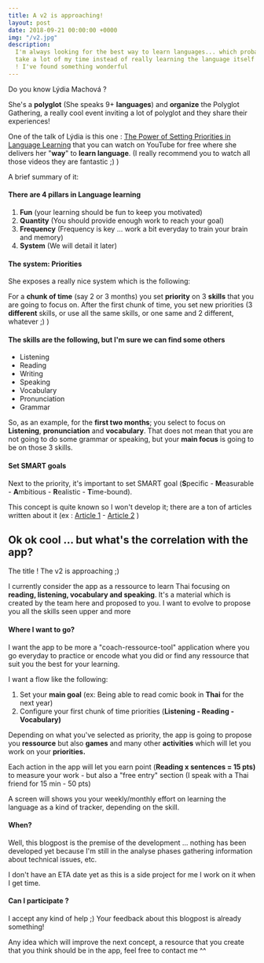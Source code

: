 ```yaml
---
title: A v2 is approaching!
layout: post
date: 2018-09-21 00:00:00 +0000
img: "/v2.jpg"
description:
  I'm always looking for the best way to learn languages... which probably
  take a lot of my time instead of really learning the language itself ... but wait
  ! I've found something wonderful
---
```


Do you know Lýdia Machová ?

She's a **polyglot** (She speaks 9+ **languages**) and **organize** the Polyglot Gathering, a really cool event inviting a lot of polyglot and they share their experiences!

One of the talk of Lýdia is this one : [The Power of Setting Priorities in Language Learning](https://www.youtube.com/watch?v=eT7dx52wIC8) that you can watch on YouTube for free where she delivers her "**way**" to **learn language**. (I really recommend you to watch all those videos they are fantastic ;) )

A brief summary of it:

#### There are 4 pillars in Language learning

1. **Fun** (your learning should be fun to keep you motivated)
2. **Quantity** (You should provide enough work to reach your goal)
3. **Frequency** (Frequency is key ... work a bit everyday to train your brain and memory)
4. **System** (We will detail it later)

#### The system: Priorities

She exposes a really nice system which is the following:

For a **chunk of time** (say 2 or 3 months) you set **priority** on 3 **skills** that you are going to focus on. After the first chunk of time, you set new priorities (3 **different** skills, or use all the same skills, or one same and 2 different, whatever ;) )

#### The skills are the following, but I'm sure we can find some others

- Listening
- Reading
- Writing
- Speaking
- Vocabulary
- Pronunciation
- Grammar

So, as an example, for the **first two months**; you select to focus on **Listening**, **pronunciation** and **vocabulary**. That does not mean that you are not going to do some grammar or speaking, but your **main focus** is going to be on those 3 skills.

#### Set SMART goals

Next to the priority, it's important to set SMART goal (**S**pecific - **M**easurable - **A**mbitious - **R**ealistic - **T**ime-bound).

This concept is quite known so I won't develop it; there are a ton of articles written about it (ex : [Article 1](https://www.smartsheet.com/blog/essential-guide-writing-smart-goals) - [Article 2](https://www.yourcoach.be/en/coaching-tools/smart-goal-setting.php) )

## Ok ok cool ... but what's the correlation with the app?

The title ! The v2 is approaching ;)

I currently consider the app as a ressource to learn Thai focusing on **reading, listening, vocabulary and speaking**. It's a material which is created by the team here and proposed to you. I want to evolve to propose you all the skills seen upper and more

#### Where I want to go?

I want the app to be more a "coach-ressource-tool" application where you go everyday to practice or encode what you did or find any ressource that suit you the best for your learning.

I want a flow like the following:

1. Set your **main goal** (ex: Being able to read comic book in **Thai** for the next year)
2. Configure your first chunk of time priorities (**Listening - Reading - Vocabulary)**

Depending on what you've selected as priority, the app is going to propose you **ressource** but also **games** and many other **activities** which will let you work on your **priorities.**

Each action in the app will let you earn point (**Reading x sentences = 15 pts)** to measure your work - but also a "free entry" section (I speak with a Thai friend for 15 min - 50 pts)

A screen will shows you your weekly/monthly effort on learning the language as a kind of tracker, depending on the skill.

#### When?

Well, this blogpost is the premise of the development ... nothing has been developed yet because I'm still in the analyse phases gathering information about technical issues, etc.

I don't have an ETA date yet as this is a side project for me I work on it when I get time.

#### Can I participate ?

I accept any kind of help ;) Your feedback about this blogpost is already something!

Any idea which will improve the next concept, a resource that you create that you think should be in the app, feel free to contact me ^^

